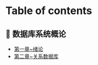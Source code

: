 # Table of contents

## 📒 数据库系统概论 <a href="#introduction-to-database-systems" id="introduction-to-database-systems"></a>

* [第一章\~绪论](README.md)
* [第二章\~关系数据库](introduction-to-database-systems/di-er-zhang-guan-xi-shu-ju-ku.md)
